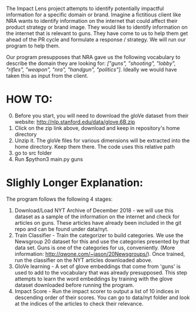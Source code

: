 The Impact Lens project attempts to identify potentially impactful information for a specific domain or brand. Imagine a fictitious client like NRA wants to identify information on the internet that could affect their product strategy or brand image. They would like to identify information on the internet that is relevant to guns. They have come to us to help them get ahead of the PR cycle and formulate a response / strategy. We will run our program to help them.

Our program presupposes that NRA gave us the following vocabulary to describe the domain they are looking for: _["guns", "shooting", "lobby", "rifles", "weapon", "nra", "handgun", "politics"]_. Ideally we would have taken this as input from the client. 

# HOW TO:
0. Before you start, you will need to download the gloVe dataset from their website: http://nlp.stanford.edu/data/glove.6B.zip
1. Click on the zip link above, download and keep in repository's home directory
2. Unzip it. The gloVe files for various dimensions will be extracted into the home directory. Keep them there. The code uses this relative path
3. go to src folder
4. Run $python3 main.py guns

# Slighly Longer Explanation:
The program follows the following 4 stages:
1. Download/Load NYT Archive of December 2018 - we will use this dataset as a sample of the information on the internet and check for articles on guns. These articles have already been included in the git repo and can be found under data/nyt. 
2. Train Classifier - Train the categorizer to build categories. We use the Newsgroup 20 dataset for this and use the categories presented by that data set. Guns is one of the categories for us, conveniently. (More information: http://qwone.com/~jason/20Newsgroups/). Once trained, run the classifier on the NYT articles downloaded above.
3. GloVe learning - A set of glove embeddings that come from 'guns' is used to add to the vocabulary that was already presupposed. This step attempts to learn the word embeddings by training with the glove dataset downloaded before running the program.
4. Impact Score - Run the impact scorer to output a list of 10 indices in descending order of their scores. You can go to data/nyt folder and look at the indices of the articles to check their relevance.


